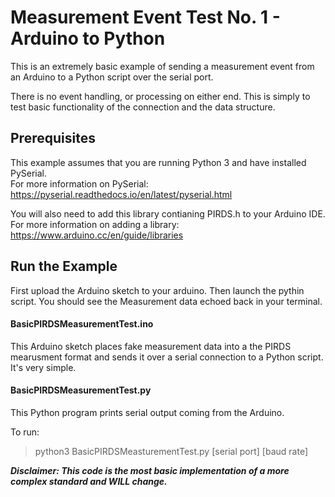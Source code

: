 # Measurement Event Test No. 1 - Arduino to Python

This is an extremely basic example of sending a measurement event from an Arduino to a Python script over the serial port.

There is no event handling, or processing on either end. This is simply to test basic functionality of the connection and the data structure. 

## Prerequisites

This example assumes that you are running Python 3 and have installed PySerial.  
For more information on PySerial: https://pyserial.readthedocs.io/en/latest/pyserial.html

You will also need to add this library contianing PIRDS.h to your Arduino IDE.  
For more information on adding a library: https://www.arduino.cc/en/guide/libraries


## Run the Example

First upload the Arduino sketch to your arduino. Then launch the pythin script. You should see the Measurement data echoed back in your terminal. 

#### BasicPIRDSMeasurementTest.ino

This Arduino sketch places fake measurement data into a the PIRDS mearusment format and sends it over a serial connection to a Python script. It's very simple. 


#### BasicPIRDSMeasurementTest.py

This Python program prints serial output coming from the Arduino.

To run:
> python3 BasicPIRDSMeasturementTest.py [serial port] [baud rate]



***Disclaimer: This code is the most basic implementation of a more complex standard and WILL change.*** 
